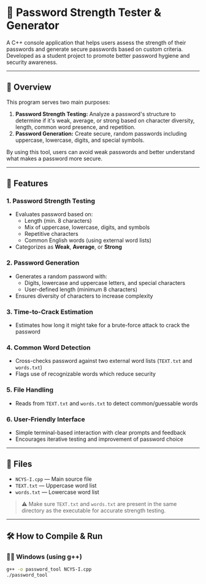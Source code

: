 # 🔐 Password Strength Tester & Generator

A C++ console application that helps users assess the strength of their passwords and generate secure passwords based on custom criteria. Developed as a student project to promote better password hygiene and security awareness.

---

## 📌 Overview

This program serves two main purposes:

1. **Password Strength Testing:** Analyze a password's structure to determine if it's weak, average, or strong based on character diversity, length, common word presence, and repetition.
2. **Password Generation:** Create secure, random passwords including uppercase, lowercase, digits, and special symbols.

By using this tool, users can avoid weak passwords and better understand what makes a password more secure.

---

## 🧠 Features

### 1. Password Strength Testing
- Evaluates password based on:
  - Length (min. 8 characters)
  - Mix of uppercase, lowercase, digits, and symbols
  - Repetitive characters
  - Common English words (using external word lists)
- Categorizes as **Weak**, **Average**, or **Strong**

### 2. Password Generation
- Generates a random password with:
  - Digits, lowercase and uppercase letters, and special characters
  - User-defined length (minimum 8 characters)
- Ensures diversity of characters to increase complexity

### 3. Time-to-Crack Estimation
- Estimates how long it might take for a brute-force attack to crack the password

### 4. Common Word Detection
- Cross-checks password against two external word lists (`TEXT.txt` and `words.txt`)
- Flags use of recognizable words which reduce security

### 5. File Handling
- Reads from `TEXT.txt` and `words.txt` to detect common/guessable words

### 6. User-Friendly Interface
- Simple terminal-based interaction with clear prompts and feedback
- Encourages iterative testing and improvement of password choice

---

## 📁 Files

- `NCYS-I.cpp` — Main source file
- `TEXT.txt` — Uppercase word list
- `words.txt` — Lowercase word list

> ⚠️ Make sure `TEXT.txt` and `words.txt` are present in the same directory as the executable for accurate strength testing.

---

## 🛠️ How to Compile & Run

### 🧑‍💻 Windows (using g++)
```bash
g++ -o password_tool NCYS-I.cpp
./password_tool
